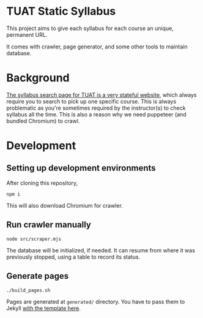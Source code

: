 # TUAT Static Syllabus
This project aims to give each syllabus  for each course an unique, permanent URL.

It comes with crawler, page generator, and some other tools to maintain database.


# Background
[The syllabus search page for TUAT is a very stateful website](https://spica.gakumu.tuat.ac.jp/syllabus/SearchMain.aspx), which always require you to search to pick up one specific course. This is always problematic as you're sometimes required by the instructor(s) to check syllabus all the time.
This is also a reason why we need puppeteer (and bundled Chromium) to crawl.

# Development
## Setting up development environments
After cloning this repository, 

```
npm i
```

This will also download Chromium for crawler.

## Run crawler manually

```
node src/scraper.mjs
```

The database will be initialized, if needed.
It can resume from where it was previously stopped, using a table to record its status.

## Generate pages

```
./build_pages.sh
```

Pages are generated at `generated/` directory. You have to pass them to Jekyll [with the template here](https://github.com/Lesmiscore/tuat-static-syllabus-template).
